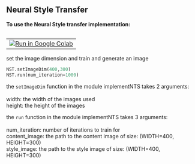 ## Neural Style Transfer

**To use the Neural Style transfer implementation:**
<table class="tfo-notebook-buttons" align="left"><td>
<a target="_blank"  href="https://colab.research.google.com/github/ldfrancis/ComputerVision/blob/master/easyNST%20on%20google%20colab.ipynb#scrollTo=6ZvFUNuUalN4|">
    <img src="https://www.tensorflow.org/images/colab_logo_32px.png" />Run in Google Colab</a>  
</td></table>

```python
from NeuralStyleTransfer import implementNTS as NST
```

set the image dimension and train and generate an image
```python
NST.setImageDim(400,300)
NST.run(num_iteration=1000)
```
the `setImageDim` function in the module implementNTS takes 2 arguments: <br/>
<br/>
width: the width of the images used<br/>
height: the height of the images<br/>


the `run` function in the module implementNTS takes 3 arguments: <br/>
<br/>
num_iteration: number of iterations to train for<br/>
content_image: the path to the content image of size: (WIDTH=400, HEIGHT=300)<br/>
style_image: the path to the style image of size: (WIDTH=400, HEIGHT=300)<br/>


